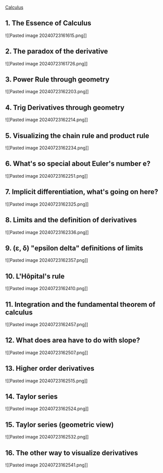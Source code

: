
[Calculus](https://www.3blue1brown.com/topics/calculus)

## 1. The Essence of Calculus

![[Pasted image 20240723161615.png]]
## 2. The paradox of the derivative

![[Pasted image 20240723161726.png]]

## 3. Power Rule through geometry

![[Pasted image 20240723162203.png]]
## 4. Trig Derivatives through geometry

![[Pasted image 20240723162214.png]]

## 5. Visualizing the chain rule and product rule

![[Pasted image 20240723162234.png]]
## 6. What's so special about Euler's number e?

![[Pasted image 20240723162251.png]]

## 7. Implicit differentiation, what's going on here?

![[Pasted image 20240723162325.png]]

## 8. Limits and the definition of derivatives

![[Pasted image 20240723162336.png]]

## 9. (ε, δ) "epsilon delta" definitions of limits

![[Pasted image 20240723162357.png]]

## 10. L'Hôpital's rule

![[Pasted image 20240723162410.png]]

## 11. Integration and the fundamental theorem of calculus

![[Pasted image 20240723162457.png]]

## 12. What does area have to do with slope?

![[Pasted image 20240723162507.png]]

## 13. Higher order derivatives


![[Pasted image 20240723162515.png]]
## 14. Taylor series

![[Pasted image 20240723162524.png]]


## 15. Taylor series (geometric view)

![[Pasted image 20240723162532.png]]

## 16. The other way to visualize derivatives

![[Pasted image 20240723162541.png]]